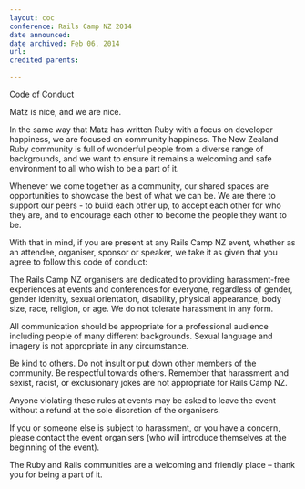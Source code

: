 ```yaml
---
layout: coc
conference: Rails Camp NZ 2014
date announced:  
date archived: Feb 06, 2014
url: 
credited parents:

---
```


Code of Conduct

Matz is nice, and we are nice.

In the same way that Matz has written Ruby with a focus on developer happiness, we are focused on community happiness. The New Zealand Ruby community is full of wonderful people from a diverse range of backgrounds, and we want to ensure it remains a welcoming and safe environment to all who wish to be a part of it.

Whenever we come together as a community, our shared spaces are opportunities to showcase the best of what we can be. We are there to support our peers - to build each other up, to accept each other for who they are, and to encourage each other to become the people they want to be.

With that in mind, if you are present at any Rails Camp NZ event, whether as an attendee, organiser, sponsor or speaker, we take it as given that you agree to follow this code of conduct:

The Rails Camp NZ organisers are dedicated to providing harassment-free experiences at events and conferences for everyone, regardless of gender, gender identity, sexual orientation, disability, physical appearance, body size, race, religion, or age. We do not tolerate harassment in any form.

All communication should be appropriate for a professional audience including people of many different backgrounds. Sexual language and imagery is not appropriate in any circumstance.

Be kind to others. Do not insult or put down other members of the community. Be respectful towards others. Remember that harassment and sexist, racist, or exclusionary jokes are not appropriate for Rails Camp NZ.

Anyone violating these rules at events may be asked to leave the event without a refund at the sole discretion of the organisers.

If you or someone else is subject to harassment, or you have a concern, please contact the event organisers (who will introduce themselves at the beginning of the event).

The Ruby and Rails communities are a welcoming and friendly place – thank you for being a part of it.